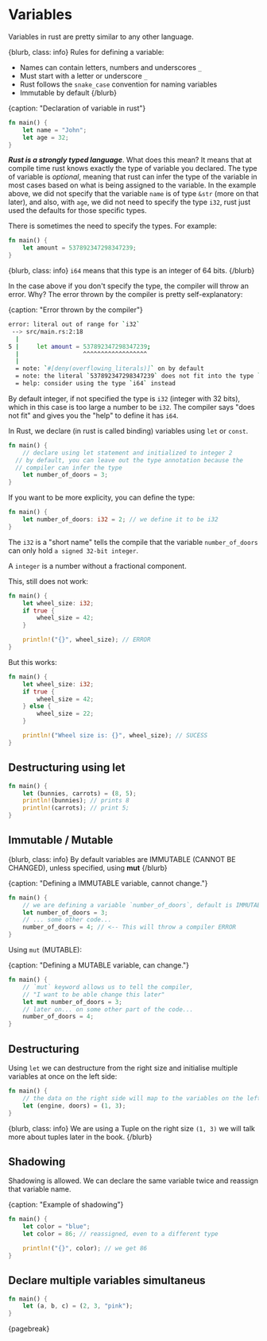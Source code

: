 # Variables

Variables in rust are pretty similar to any other language.

{blurb, class: info}
Rules for defining a variable:

* Names can contain letters, numbers and underscores `_`
* Must start with a letter or underscore `_`
* Rust follows the `snake_case` convention for naming variables
* Immutable by default
{/blurb}

{caption: "Declaration of variable in rust"}
```rust
fn main() {
    let name = "John";
    let age = 32;
}
```

***Rust is a strongly typed language***. What does this mean? It means that at compile time rust knows exactly the type of variable you declared. The type of variable is _optional_, meaning that rust can infer the type of the variable in most cases based on what is being assigned to the variable. In the example above, we did not specify that the variable `name` is of type `&str` (more on that later), and also, with `age`, we did not need to specify the type `i32`, rust just used the defaults for those specific types.

There is sometimes the need to specify the types. For example:

```rust
fn main() {
    let amount = 537892347298347239;
}
```

{blurb, class: info}
`i64` means that this type is an integer of 64 bits.
{/blurb}

In the case above if you don't specify the type, the compiler will throw an error. Why? The error thrown by the compiler is pretty self-explanatory:

{caption: "Error thrown by the compiler"}
```bash
error: literal out of range for `i32`
 --> src/main.rs:2:18
  |
5 |     let amount = 537892347298347239;
  |                  ^^^^^^^^^^^^^^^^^^
  |
  = note: `#[deny(overflowing_literals)]` on by default
  = note: the literal `537892347298347239` does not fit into the type `i32` whose range is `-2147483648..=2147483647`
  = help: consider using the type `i64` instead
```

 By default integer, if not specified the type is `i32` (integer with 32 bits), which in this case is too large a number to be `i32`. The compiler says "does not fit" and gives you the "help" to define it has `i64`.

In Rust, we declare (in rust is called binding) variables using `let` or `const`.

```rust
fn main() {
	// declare using let statement and initialized to integer 2
  // by default, you can leave out the type annotation because the
  // compiler can infer the type
	let number_of_doors = 3;
}
```

If you want to be more explicity, you can define the type:

```rust
fn main() {
	let number_of_doors: i32 = 2; // we define it to be i32
}
```

The `i32` is a "short name" tells the compile that the variable `number_of_doors` can only hold `a signed 32-bit integer`.

A `integer` is a number without a fractional component.

This, still does not work:

```rust
fn main() {
	let wheel_size: i32;
	if true {
		wheel_size = 42;
	}

	println!("{}", wheel_size); // ERROR
}
```

But this works:

```rust
fn main() {
	let wheel_size: i32;
	if true {
		wheel_size = 42;
	} else {
		wheel_size = 22;
	}

	println!("Wheel size is: {}", wheel_size); // SUCESS
}
```

## Destructuring using let

```rust
fn main() {
	let (bunnies, carrots) = (8, 5);
	println!(bunnies); // prints 8
	println!(carrots); // print 5;
}
```

## Immutable / Mutable

{blurb, class: info}
By default variables are IMMUTABLE (CANNOT BE CHANGED), unless specified, using **mut**
{/blurb}

{caption: "Defining a IMMUTABLE variable, cannot change."}
```rust
fn main() {
	// we are defining a variable `number_of_doors`, default is IMMUTABLE
	let number_of_doors = 3;
	// ... some other code...
	number_of_doors = 4; // <-- This will throw a compiler ERROR
}
```

Using `mut` (MUTABLE):

{caption: "Defining a MUTABLE variable, can change."}
```rust
fn main() {
	// `mut` keyword allows us to tell the compiler,
	// "I want to be able change this later"
	let mut number_of_doors = 3;
	// later on... on some other part of the code...
	number_of_doors = 4;
}
```

## Destructuring

Using `let` we can destructure from the right size and initialise multiple variables at once on the left side:

```rust
fn main() {
	// the data on the right side will map to the variables on the left side.
	let (engine, doors) = (1, 3);
}
```

{blurb, class: info}
We are using a Tuple on the right size `(1, 3)` we will talk more about tuples later in the book.
{/blurb}

## Shadowing

Shadowing is allowed. We can declare the same variable twice and reassign that variable name.

{caption: "Example of shadowing"}
```rust
fn main() {
    let color = "blue";
    let color = 86; // reassigned, even to a different type

    println!("{}", color); // we get 86
}
```

## Declare multiple variables simultaneus

```rust
fn main() {
	let (a, b, c) = (2, 3, "pink");
}
```

{pagebreak}
